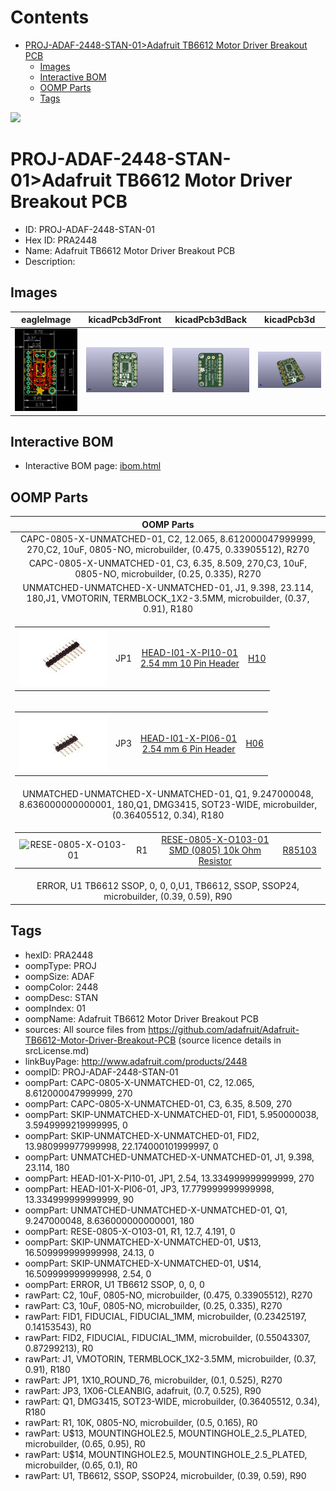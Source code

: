



Contents
========

* [PROJ-ADAF-2448-STAN-01>Adafruit TB6612 Motor Driver Breakout PCB](#proj-adaf-2448-stan-01adafruit-tb6612-motor-driver-breakout-pcb)
	* [Images](#images)
	* [Interactive BOM](#interactive-bom)
	* [OOMP Parts](#oomp-parts)
	* [Tags](#tags)
  
![][im]
# PROJ-ADAF-2448-STAN-01>Adafruit TB6612 Motor Driver Breakout PCB

- ID: PROJ-ADAF-2448-STAN-01
- Hex ID: PRA2448
- Name: Adafruit TB6612 Motor Driver Breakout PCB
- Description: 

## Images
  
  

|eagleImage|kicadPcb3dFront|kicadPcb3dBack|kicadPcb3d|
| :---: | :---: | :---: | :---: |
|[![eagleImage](eagleImage_140.png)](eagleImage_600.png)|[![kicadPcb3dFront](kicadPcb3dFront_140.png)](kicadPcb3dFront_600.png)|[![kicadPcb3dBack](kicadPcb3dBack_140.png)](kicadPcb3dBack_600.png)|[![kicadPcb3d](kicadPcb3d_140.png)](kicadPcb3d_600.png)|

## Interactive BOM

- Interactive BOM page: [ibom.html](kicad/bom/ibom.html)

## OOMP Parts
  

|OOMP Parts|
| :---: |
|CAPC-0805-X-UNMATCHED-01, C2, 12.065, 8.612000047999999, 270,C2, 10uF, 0805-NO, microbuilder, (0.475, 0.33905512), R270|
|CAPC-0805-X-UNMATCHED-01, C3, 6.35, 8.509, 270,C3, 10uF, 0805-NO, microbuilder, (0.25, 0.335), R270|
|UNMATCHED-UNMATCHED-X-UNMATCHED-01, J1, 9.398, 23.114, 180,J1, VMOTORIN, TERMBLOCK_1X2-3.5MM, microbuilder, (0.37, 0.91), R180|
|<table><tr><td>![HEAD-I01-X-PI10-01](https://raw.githubusercontent.com/oomlout/oomlout_OOMP_parts/main/HEAD-I01-X-PI10-01/image_140.jpg)</td><td> JP1</td><td>[HEAD-I01-X-PI10-01<br>2.54 mm 10 Pin Header](https://github.com/oomlout/oomlout_OOMP_parts/tree/main/HEAD-I01-X-PI10-01/)</td><td>[H10](https://github.com/oomlout/oomlout_OOMP_parts/tree/main/HEAD-I01-X-PI10-01/)</td></tr></table>|
|<table><tr><td>![HEAD-I01-X-PI06-01](https://raw.githubusercontent.com/oomlout/oomlout_OOMP_parts/main/HEAD-I01-X-PI06-01/image_140.jpg)</td><td> JP3</td><td>[HEAD-I01-X-PI06-01<br>2.54 mm 6 Pin Header](https://github.com/oomlout/oomlout_OOMP_parts/tree/main/HEAD-I01-X-PI06-01/)</td><td>[H06](https://github.com/oomlout/oomlout_OOMP_parts/tree/main/HEAD-I01-X-PI06-01/)</td></tr></table>|
|UNMATCHED-UNMATCHED-X-UNMATCHED-01, Q1, 9.247000048, 8.636000000000001, 180,Q1, DMG3415, SOT23-WIDE, microbuilder, (0.36405512, 0.34), R180|
|<table><tr><td>![RESE-0805-X-O103-01](https://raw.githubusercontent.com/oomlout/oomlout_OOMP_parts/main/RESE-0805-X-O103-01/image_140.jpg)</td><td> R1</td><td>[RESE-0805-X-O103-01<br>SMD (0805) 10k Ohm Resistor](https://github.com/oomlout/oomlout_OOMP_parts/tree/main/RESE-0805-X-O103-01/)</td><td>[R85103](https://github.com/oomlout/oomlout_OOMP_parts/tree/main/RESE-0805-X-O103-01/)</td></tr></table>|
|ERROR, U1 TB6612 SSOP, 0, 0, 0,U1, TB6612, SSOP, SSOP24, microbuilder, (0.39, 0.59), R90|

## Tags

- hexID: PRA2448
- oompType: PROJ
- oompSize: ADAF
- oompColor: 2448
- oompDesc: STAN
- oompIndex: 01
- oompName: Adafruit TB6612 Motor Driver Breakout PCB
- sources: All source files from https://github.com/adafruit/Adafruit-TB6612-Motor-Driver-Breakout-PCB (source licence details in srcLicense.md)
- linkBuyPage: http://www.adafruit.com/products/2448
- oompID: PROJ-ADAF-2448-STAN-01
- oompPart: CAPC-0805-X-UNMATCHED-01, C2, 12.065, 8.612000047999999, 270
- oompPart: CAPC-0805-X-UNMATCHED-01, C3, 6.35, 8.509, 270
- oompPart: SKIP-UNMATCHED-X-UNMATCHED-01, FID1, 5.950000038, 3.5949999219999995, 0
- oompPart: SKIP-UNMATCHED-X-UNMATCHED-01, FID2, 13.980999977999998, 22.174000101999997, 0
- oompPart: UNMATCHED-UNMATCHED-X-UNMATCHED-01, J1, 9.398, 23.114, 180
- oompPart: HEAD-I01-X-PI10-01, JP1, 2.54, 13.334999999999999, 270
- oompPart: HEAD-I01-X-PI06-01, JP3, 17.779999999999998, 13.334999999999999, 90
- oompPart: UNMATCHED-UNMATCHED-X-UNMATCHED-01, Q1, 9.247000048, 8.636000000000001, 180
- oompPart: RESE-0805-X-O103-01, R1, 12.7, 4.191, 0
- oompPart: SKIP-UNMATCHED-X-UNMATCHED-01, U$13, 16.509999999999998, 24.13, 0
- oompPart: SKIP-UNMATCHED-X-UNMATCHED-01, U$14, 16.509999999999998, 2.54, 0
- oompPart: ERROR, U1 TB6612 SSOP, 0, 0, 0
- rawPart: C2, 10uF, 0805-NO, microbuilder, (0.475, 0.33905512), R270
- rawPart: C3, 10uF, 0805-NO, microbuilder, (0.25, 0.335), R270
- rawPart: FID1, FIDUCIAL, FIDUCIAL_1MM, microbuilder, (0.23425197, 0.14153543), R0
- rawPart: FID2, FIDUCIAL, FIDUCIAL_1MM, microbuilder, (0.55043307, 0.87299213), R0
- rawPart: J1, VMOTORIN, TERMBLOCK_1X2-3.5MM, microbuilder, (0.37, 0.91), R180
- rawPart: JP1, 1X10_ROUND_76, microbuilder, (0.1, 0.525), R270
- rawPart: JP3, 1X06-CLEANBIG, adafruit, (0.7, 0.525), R90
- rawPart: Q1, DMG3415, SOT23-WIDE, microbuilder, (0.36405512, 0.34), R180
- rawPart: R1, 10K, 0805-NO, microbuilder, (0.5, 0.165), R0
- rawPart: U$13, MOUNTINGHOLE2.5, MOUNTINGHOLE_2.5_PLATED, microbuilder, (0.65, 0.95), R0
- rawPart: U$14, MOUNTINGHOLE2.5, MOUNTINGHOLE_2.5_PLATED, microbuilder, (0.65, 0.1), R0
- rawPart: U1, TB6612, SSOP, SSOP24, microbuilder, (0.39, 0.59), R90



[im]: kicadPcb3d_450.png

